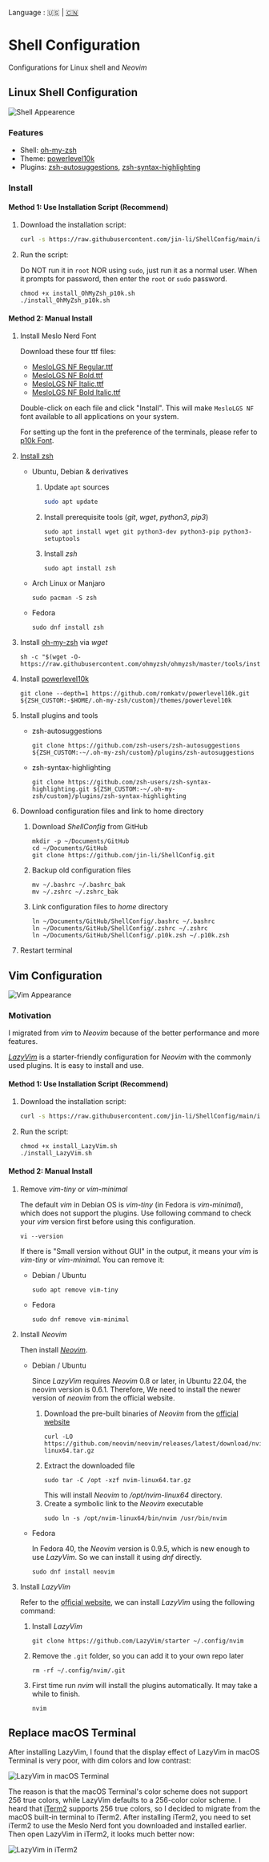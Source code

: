 Language : 🇺🇸 | [🇨🇳](./README.zh-cn.md)

# Shell Configuration

Configurations for Linux shell and *Neovim*

## Linux Shell Configuration

![Shell Appearence](https://img.jinli.io/images/2024/05/19/shell_appearence.md.jpg)

### Features

- Shell: [oh-my-zsh](https://ohmyz.sh/)
- Theme: [powerlevel10k](https://github.com/romkatv/powerlevel10k)
- Plugins: [zsh-autosuggestions](https://github.com/zsh-users/zsh-autosuggestions), [zsh-syntax-highlighting](https://github.com/zsh-users/zsh-syntax-highlighting)

### Install

#### Method 1: Use Installation Script (Recommend)

1. Download the installation script:
    ```sh
    curl -s https://raw.githubusercontent.com/jin-li/ShellConfig/main/install_OhMyZsh_p10k.sh -o install_OhMyZsh_p10k.sh
    ```

1. Run the script:

    Do NOT run it in `root` NOR using `sudo`, just run it as a normal user. When it prompts for password, then enter the `root` or `sudo` password.
    ```
    chmod +x install_OhMyZsh_p10k.sh
    ./install_OhMyZsh_p10k.sh
    ```

#### Method 2: Manual Install

1. Install Meslo Nerd Font
   
   Download these four ttf files:

    - [MesloLGS NF Regular.ttf](https://github.com/romkatv/powerlevel10k-media/raw/master/MesloLGS%20NF%20Regular.ttf)
    - [MesloLGS NF Bold.ttf](https://github.com/romkatv/powerlevel10k-media/raw/master/MesloLGS%20NF%20Bold.ttf)
    - [MesloLGS NF Italic.ttf](https://github.com/romkatv/powerlevel10k-media/raw/master/MesloLGS%20NF%20Italic.ttf)
    - [MesloLGS NF Bold Italic.ttf](https://github.com/romkatv/powerlevel10k-media/raw/master/MesloLGS%20NF%20Bold%20Italic.ttf)

    Double-click on each file and click "Install". This will make `MesloLGS NF` font available to all
    applications on your system.

    For setting up the font in the preference of the terminals, please refer to [p10k Font](https://github.com/romkatv/powerlevel10k#Fonts).

1. [Install zsh](https://github.com/ohmyzsh/ohmyzsh/wiki/Installing-ZSH)
    
    - Ubuntu, Debian & derivatives
        1. Update `apt` sources
            ```bash
            sudo apt update
            ```

        1. Install prerequisite tools (*git*, *wget*, *python3*, *pip3*)
        
            ```
            sudo apt install wget git python3-dev python3-pip python3-setuptools
            ```
    
        1. Install *zsh*
            ```
            sudo apt install zsh
            ```

    - Arch Linux or Manjaro
        ```
        sudo pacman -S zsh
        ```
    
    - Fedora
        ```
        sudo dnf install zsh
        ```

1. Install [oh-my-zsh](https://github.com/ohmyzsh/ohmyzsh) via *wget*
    
    ```
    sh -c "$(wget -O- https://raw.githubusercontent.com/ohmyzsh/ohmyzsh/master/tools/install.sh)"
    ```

1. Install [powerlevel10k](https://github.com/romkatv/powerlevel10k#oh-my-zsh)
   
    ```
    git clone --depth=1 https://github.com/romkatv/powerlevel10k.git ${ZSH_CUSTOM:-$HOME/.oh-my-zsh/custom}/themes/powerlevel10k
    ```

1. Install plugins and tools
   
    - zsh-autosuggestions
        ```
        git clone https://github.com/zsh-users/zsh-autosuggestions ${ZSH_CUSTOM:-~/.oh-my-zsh/custom}/plugins/zsh-autosuggestions
        ```
    - zsh-syntax-highlighting
        ```
        git clone https://github.com/zsh-users/zsh-syntax-highlighting.git ${ZSH_CUSTOM:-~/.oh-my-zsh/custom}/plugins/zsh-syntax-highlighting
        ```

1. Download configuration files and link to home directory
    
    1. Download *ShellConfig* from GitHub
        ```
        mkdir -p ~/Documents/GitHub
        cd ~/Documents/GitHub
        git clone https://github.com/jin-li/ShellConfig.git 
        ```
    2. Backup old configuration files
        ```
        mv ~/.bashrc ~/.bashrc_bak
        mv ~/.zshrc ~/.zshrc_bak
        ```
    3. Link configuration files to *home* directory
        ```
        ln ~/Documents/GitHub/ShellConfig/.bashrc ~/.bashrc
        ln ~/Documents/GitHub/ShellConfig/.zshrc ~/.zshrc
        ln ~/Documents/GitHub/ShellConfig/.p10k.zsh ~/.p10k.zsh
        ```

1. Restart terminal

## Vim Configuration

![Vim Appearance](https://img.jinli.io/images/2024/05/24/lazyvim.md.png)

### Motivation

I migrated from *vim* to *Neovim* because of the better performance and more features. 

[*LazyVim*](https://www.lazyvim.org/) is a starter-friendly configuration for *Neovim* with the commonly used plugins. It is easy to install and use.

#### Method 1: Use Installation Script (Recommend)

1. Download the installation script:
    ```sh
    curl -s https://raw.githubusercontent.com/jin-li/ShellConfig/main/install_LazyVim.sh -o install_LazyVim.sh
    ```

2. Run the script:
    ```
    chmod +x install_LazyVim.sh
    ./install_LazyVim.sh
    ```

#### Method 2: Manual Install

1. Remove *vim-tiny* or *vim-minimal*

    The default *vim* in Debian OS is *vim-tiny* (in Fedora is *vim-minimal*), which does not support the plugins. Use following command to check your *vim* version first before using this configuration.

    ```
    vi --version
    ```

    If there is "Small version without GUI" in the output, it means your *vim* is *vim-tiny* or *vim-minimal*. You can remove it:

    - Debian / Ubuntu
        ```
        sudo apt remove vim-tiny
        ```
    - Fedora
        ```
        sudo dnf remove vim-minimal
        ```

2. Install *Neovim*

    Then install [*Neovim*](https://neovim.io/).

    - Debian / Ubuntu
    
        Since *LazyVim* requires *Neovim* 0.8 or later, in Ubuntu 22.04, the neovim version is 0.6.1. Therefore, We need to install the newer version of *neovim* from the official website.

      1. Download the pre-built binaries of *Neovim* from the [official website](https://github.com/neovim/neovim/releases)
          ```
          curl -LO https://github.com/neovim/neovim/releases/latest/download/nvim-linux64.tar.gz
          ```
      2. Extract the downloaded file
          ```
          sudo tar -C /opt -xzf nvim-linux64.tar.gz
          ```
          This will install *Neovim* to */opt/nvim-linux64* directory.
      3. Create a symbolic link to the *Neovim* executable
          ```
          sudo ln -s /opt/nvim-linux64/bin/nvim /usr/bin/nvim
          ```

    - Fedora
    
        In Fedora 40, the *Neovim* version is 0.9.5, which is new enough to use *LazyVim*. So we can install it using *dnf* directly.
        ```
        sudo dnf install neovim
        ```

3. Install *LazyVim*

    Refer to the [official website](https://www.lazyvim.org/installation), we can install *LazyVim* using the following command:

    1. Install *LazyVim*
        ```
        git clone https://github.com/LazyVim/starter ~/.config/nvim
        ```

    2. Remove the `.git` folder, so you can add it to your own repo later
        ```
        rm -rf ~/.config/nvim/.git
        ```

    3. First time run *nvim* will install the plugins automatically. It may take a while to finish.
        ```
        nvim
        ```

## Replace macOS Terminal

After installing LazyVim, I found that the display effect of LazyVim in macOS Terminal is very poor, with dim colors and low contrast:

![LazyVim in macOS Terminal](https://img.jinli.io/images/2024/05/19/lazyvim_macos_terminal.md.png)

The reason is that the macOS Terminal's color scheme does not support 256 true colors, while LazyVim defaults to a 256-color color scheme.
I heard that [iTerm2](https://iterm2.com/) supports 256 true colors, so I decided to migrate from the macOS built-in terminal to iTerm2.
After installing iTerm2, you need to set iTerm2 to use the Meslo Nerd font you downloaded and installed earlier.
Then open LazyVim in iTerm2, it looks much better now:

![LazyVim in iTerm2](https://img.jinli.io/images/2024/05/19/lazyvim_iterm2.md.png)

